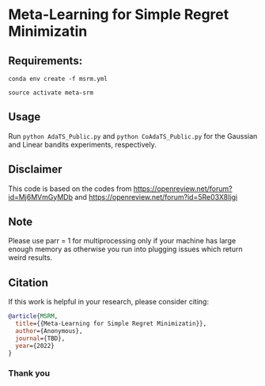 # Meta-Learning for Simple Regret Minimizatin

## Requirements:

`conda env create -f msrm.yml`

`source activate meta-srm`

## Usage
Run `python AdaTS_Public.py` and `python CoAdaTS_Public.py` for the Gaussian and Linear bandits experiments, respectively.

## Disclaimer
This code is based on the codes
from https://openreview.net/forum?id=Mj6MVmGyMDb and 
https://openreview.net/forum?id=5Re03X8Iigi

## Note
Please use parr = 1 for multiprocessing only if your machine has large enough memory 
as otherwise you run into plugging issues which return weird results. 

## Citation

If this work is helpful in your research, please consider citing:  

```bibtex
@article{MSRM,
  title={{Meta-Learning for Simple Regret Minimizatin}},
  author={Anonymous},
  journal={TBD},
  year={2022}
}
```

### Thank you
